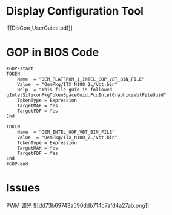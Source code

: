 # Display Configuration Tool

![[DisCon_UserGuide.pdf]]
# GOP in BIOS Code

```
#GOP-start
TOKEN
    Name  = "OEM_PLATFROM_1_INTEL_GOP_VBT_BIN_FILE"
    Value  = "OemPkg/ITX_N100_2L/Vbt.bin"
    Help  = "This file guid is followed gIntelSiliconPkgTokenSpaceGuid.PcdIntelGraphicsVbtFileGuid"
    TokenType = Expression
    TargetMAK = Yes
    TargetFDF = Yes
End

TOKEN
    Name  = "OEM_INTEL_GOP_VBT_BIN_FILE"
    Value  = "OemPkg/ITX_N100_2L/Vbt.bin"
    TokenType = Expression
    TargetMAK = Yes
    TargetFDF = Yes
End
#GOP-end
```
# Issues

PWM 调光
![[dd73b69743a590ddb714c7afd4a27ab.png]]